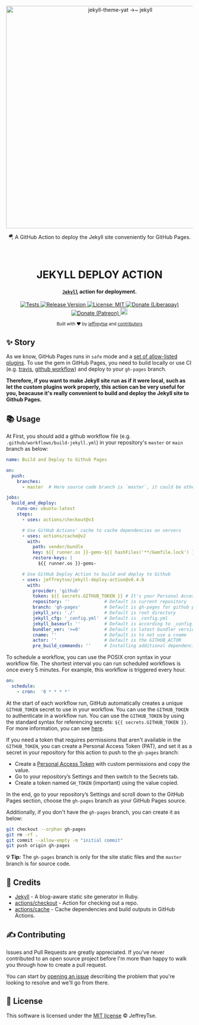 <div align="center">
  <br>

  <a href="https://github.com/jeffreytse/jekyll-deploy-action">
    <img alt="jekyll-theme-yat →~ jekyll" src="https://user-images.githubusercontent.com/9413601/107134556-211ea280-692e-11eb-9d13-afb253db5c67.png" width="600">
  </a>

  <p>🪂 A GitHub Action to deploy the Jekyll site conveniently for GitHub Pages.</p>

  <br>

  <h1> JEKYLL DEPLOY ACTION </h1>

</div>

<h4 align="center">
  <a href="https://jekyllrb.com/" target="_blank"><code>Jekyll</code></a> action for deployment.
</h4>

<p align="center">

  <a href="https://jeffreytse.github.io/jekyll-deploy-action">
    <img src="https://github.com/jeffreytse/jekyll-deploy-action/workflows/Tests/badge.svg"
      alt="Tests" />
  </a>

  <a href="https://github.com/jeffreytse/jekyll-deploy-action/releases">
    <img src="https://img.shields.io/github/v/release/jeffreytse/jekyll-deploy-action?color=brightgreen"
      alt="Release Version" />
  </a>

  <a href="https://opensource.org/licenses/MIT">
  <img src="https://img.shields.io/badge/License-MIT-brightgreen.svg"
  alt="License: MIT" />
  </a>

  <a href="https://liberapay.com/jeffreytse">
  <img src="http://img.shields.io/liberapay/goal/jeffreytse.svg?logo=liberapay"
  alt="Donate (Liberapay)" />
  </a>

  <a href="https://patreon.com/jeffreytse">
  <img src="https://img.shields.io/badge/support-patreon-F96854.svg?style=flat-square"
  alt="Donate (Patreon)" />
  </a>

  <a href="https://ko-fi.com/jeffreytse">
  <img height="20" src="https://www.ko-fi.com/img/githubbutton_sm.svg"
  alt="Donate (Ko-fi)" />
  </a>

</p>

<div align="center">
  <sub>Built with ❤︎ by
  <a href="https://jeffreytse.net">jeffreytse</a> and
  <a href="https://github.com/jeffreytse/jekyll-deploy-action/graphs/contributors">contributors </a>
</div>

## ✨ Story

As we know, GitHub Pages runs in `safe` mode and a [set of allow-listed plugins](https://pages.github.com/versions/). To use the gem in GitHub Pages, you need to build locally or use CI (e.g. [travis](https://travis-ci.org/), [github workflow](https://help.github.com/en/actions/configuring-and-managing-workflows/configuring-a-workflow)) and deploy to your `gh-pages` branch.

**Therefore, if you want to make Jekyll site run as if it were local, such as let
the custom plugins work properly, this action can be very useful for you,
beacause it's really convenient to build and deploy the Jekyll site to Github
Pages.**

## 📚 Usage

At First, you should add a github workflow file (e.g. `.github/workflows/build-jekyll.yml`) in your repository's `master` or `main` branch as below:

```yml
name: Build and Deploy to Github Pages

on:
  push:
    branches:
      - master  # Here source code branch is `master`, it could be other branch

jobs:
  build_and_deploy:
    runs-on: ubuntu-latest
    steps:
      - uses: actions/checkout@v3

      # Use GitHub Actions' cache to cache dependencies on servers
      - uses: actions/cache@v2
        with:
          path: vendor/bundle
          key: ${{ runner.os }}-gems-${{ hashFiles('**/Gemfile.lock') }}
          restore-keys: |
            ${{ runner.os }}-gems-

      # Use GitHub Deploy Action to build and deploy to Github
      - uses: jeffreytse/jekyll-deploy-action@v0.4.0
        with:
          provider: 'github'
          token: ${{ secrets.GITHUB_TOKEN }} # It's your Personal Access Token(PAT)
          repository: ''             # Default is current repository
          branch: 'gh-pages'         # Default is gh-pages for github provider
          jekyll_src: './'           # Default is root directory
          jekyll_cfg: '_config.yml'  # Default is _config.yml
          jekyll_baseurl: ''         # Default is according to _config.yml
          bundler_ver: '>=0'         # Default is latest bundler version
          cname: ''                  # Default is to not use a cname
          actor: ''                  # Default is the GITHUB_ACTOR
          pre_build_commands: ''     # Installing additional dependencies (Arch Linux)
```

To schedule a workflow, you can use the POSIX cron syntax in your workflow file.
The shortest interval you can run scheduled workflows is once every 5 minutes.
For example, this workflow is triggered every hour.

```yml
on:
  schedule:
    - cron:  '0 * * * *'
```

At the start of each workflow run, GitHub automatically creates a unique
`GITHUB_TOKEN` secret to use in your workflow. You can use the `GITHUB_TOKEN`
to authenticate in a workflow run. You can use the `GITHUB_TOKEN` by using the
standard syntax for referencing secrets: `${{ secrets.GITHUB_TOKEN }}`. For
more information, you can see [here](https://docs.github.com/en/actions/security-guides/automatic-token-authentication).

If you need a token that requires permissions that aren't available in the
`GITHUB_TOKEN`, you can create a Personal Access Token (PAT), and set it as
a secret in your repository for this action to push to the `gh-pages` branch:

- Create a [Personal Access Token](https://github.com/settings/tokens) with custom permissions and copy the value.
- Go to your repository’s Settings and then switch to the Secrets tab.
- Create a token named `GH_TOKEN` (important) using the value copied.

In the end, go to your repository’s Settings and scroll down to the GitHub Pages
 section, choose the `gh-pages` branch as your GitHub Pages source.

Additionally, if you don't have the `gh-pages` branch, you can create it as below:

```bash
git checkout --orphan gh-pages
git rm -rf .
git commit --allow-empty -m "initial commit"
git push origin gh-pages
```

**💡 Tip:** The `gh-pages` branch is only for the site static files and the `master` branch is for source code.


## 🌱 Credits

- [Jekyll](https://github.com/jekyll/jekyll) - A blog-aware static site generator in Ruby.
- [actions/checkout](https://github.com/actions/checkout) - Action for checking out a repo.
- [actions/cache](https://github.com/actions/cache) - Cache dependencies and build outputs in GitHub Actions.

## ✍️  Contributing

Issues and Pull Requests are greatly appreciated. If you've never contributed to an open source project before I'm more than happy to walk you through how to create a pull request.

You can start by [opening an issue](https://github.com/jeffreytse/jekyll-deploy-action/issues/new) describing the problem that you're looking to resolve and we'll go from there.

## 🌈 License

This software is licensed under the [MIT license](https://opensource.org/licenses/mit-license.php) © JeffreyTse.
